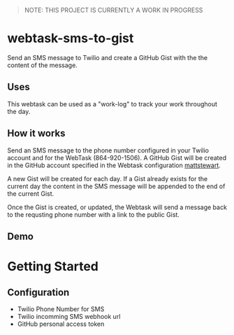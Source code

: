 > NOTE: THIS PROJECT IS CURRENTLY A WORK IN PROGRESS

# webtask-sms-to-gist

Send an SMS message to Twilio and create a GitHub Gist with the the content of the message. 

## Uses

This webtask can be used as a "work-log" to track your work throughout the day.

## How it works

Send an SMS message to the phone number configured in your Twilio account and for the WebTask (864-920-1506). A GitHub Gist will be created in the GitHub account specified in the Webtask configuration [mattstewart](https://github.com/mattstewart/).

A new Gist will be created for each day. If a Gist already exists for the current day the content in the SMS message will be appended to the end of the current Gist. 

Once the Gist is created, or updated, the Webtask will send a message back to the requsting phone number with a link to the public Gist.

## Demo

# Getting Started

## Configuration
* Twilio Phone Number for SMS
* Twilio incomming SMS webhook url
* GitHub personal access token
